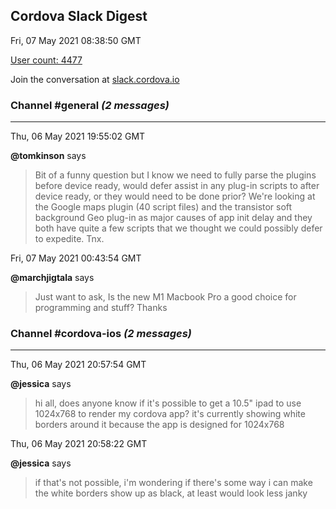 ## Cordova Slack Digest
Fri, 07 May 2021 08:38:50 GMT

[User count: 4477](https://cordova.slack.com/)


Join the conversation at [slack.cordova.io](http://slack.cordova.io/)

### __Channel #general__ _(2 messages)_
---

Thu, 06 May 2021 19:55:02 GMT

__@tomkinson__ says 
> Bit of a funny question but I know we need to fully parse the plugins before device ready, would defer assist in any plug-in scripts to after device ready, or they would need to be done prior? We're looking at the Google maps plugin (40 script files) and the transistor soft background Geo plug-in as major causes of app init delay and they both have quite a few scripts that we thought we could possibly defer to expedite. Tnx.
> 

Fri, 07 May 2021 00:43:54 GMT

__@marchjigtala__ says 
> Just want to ask, Is the new M1 Macbook Pro a good choice for programming and stuff? Thanks
> 

### __Channel #cordova-ios__ _(2 messages)_
---

Thu, 06 May 2021 20:57:54 GMT

__@jessica__ says 
> hi all, does anyone know if it's possible to get a 10.5" ipad to use 1024x768 to render my cordova app? it's currently showing white borders around it because the app is designed for 1024x768
> 

Thu, 06 May 2021 20:58:22 GMT

__@jessica__ says 
> if that's not possible, i'm wondering if there's some way i can make the white borders show up as black, at least would look less janky
> 
